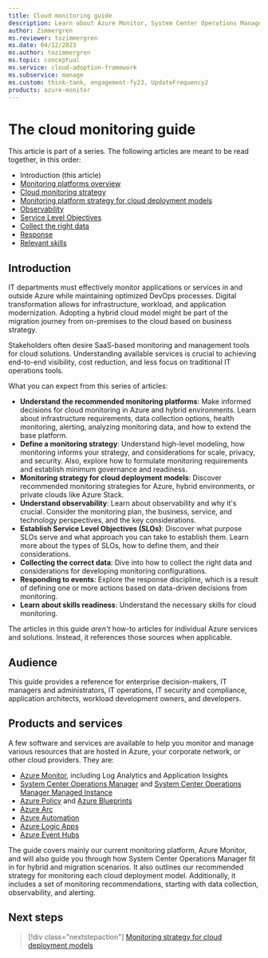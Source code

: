 ```yaml
---
title: Cloud monitoring guide
description: Learn about Azure Monitor, System Center Operations Manager, and the recommended strategy for monitoring each of the cloud deployment models.
author: Zimmergren
ms.reviewer: tozimmergren
ms.date: 04/12/2023
ms.author: tozimmergren
ms.topic: conceptual
ms.service: cloud-adoption-framework
ms.subservice: manage
ms.custom: think-tank, engagement-fy23, UpdateFrequency2
products: azure-monitor
---
```


# The cloud monitoring guide

This article is part of a series. The following articles are meant to be read together, in this order:

- Introduction (this article)
- [Monitoring platforms overview](./platform-overview.md)
- [Cloud monitoring strategy](../../strategy/monitoring-strategy.md)
- [Monitoring platform strategy for cloud deployment models](./cloud-models-monitor-overview.md)
- [Observability](./observability.md)
- [Service Level Objectives](./service-level-objectives.md)
- [Collect the right data](./data-collection.md)
- [Response](./response.md)
- [Relevant skills](./suggested-skills.md)

## Introduction

IT departments must effectively monitor applications or services in and outside Azure while maintaining optimized DevOps processes. Digital transformation allows for infrastructure, workload, and application modernization. Adopting a hybrid cloud model might be part of the migration journey from on-premises to the cloud based on business strategy.

Stakeholders often desire SaaS-based monitoring and management tools for cloud solutions. Understanding available services is crucial to achieving end-to-end visibility, cost reduction, and less focus on traditional IT operations tools.

What you can expect from this series of articles:

- **Understand the recommended monitoring platforms**: Make informed decisions for cloud monitoring in Azure and hybrid environments. Learn about infrastructure requirements, data collection options, health monitoring, alerting, analyzing monitoring data, and how to extend the base platform.
- **Define a monitoring strategy**: Understand high-level modeling, how monitoring informs your strategy, and considerations for scale, privacy, and security. Also, explore how to formulate monitoring requirements and establish minimum governance and readiness.
- **Monitoring strategy for cloud deployment models**: Discover recommended monitoring strategies for Azure, hybrid environments, or private clouds like Azure Stack.
- **Understand observability**: Learn about observability and why it's crucial. Consider the monitoring plan, the business, service, and technology perspectives, and the key considerations.
- **Establish Service Level Objectives (SLOs)**: Discover what purpose SLOs serve and what approach you can take to establish them. Learn more about the types of SLOs, how to define them, and their considerations.
- **Collecting the correct data**: Dive into how to collect the right data and considerations for developing monitoring configurations.
- **Responding to events**: Explore the response discipline, which is a result of defining one or more actions based on data-driven decisions from monitoring.
- **Learn about skills readiness**: Understand the necessary skills for cloud monitoring.

The articles in this guide _aren't_ how-to articles for individual Azure services and solutions. Instead, it references those sources when applicable.

## Audience

This guide provides a reference for enterprise decision-makers, IT managers and administrators, IT operations, IT security and compliance, application architects, workload development owners, and developers.

## Products and services

A few software and services are available to help you monitor and manage various resources that are hosted in Azure, your corporate network, or other cloud providers. They are:

- [Azure Monitor](/azure/azure-monitor/overview), including Log Analytics and Application Insights
- [System Center Operations Manager](/system-center/scom/welcome) and [System Center Operations Manager Managed Instance](/system-center/scom/operations-manager-managed-instance-overview)
- [Azure Policy](/azure/governance/policy/overview) and [Azure Blueprints](/azure/governance/blueprints/overview)
- [Azure Arc](/azure/azure-arc/)
- [Azure Automation](/azure/automation/automation-intro)
- [Azure Logic Apps](/azure/logic-apps/logic-apps-overview)
- [Azure Event Hubs](/azure/event-hubs/event-hubs-about)

The guide covers mainly our current monitoring platform, Azure Monitor, and will also guide you through how System Center Operations Manager fit in for hybrid and migration scenarios. It also outlines our recommended strategy for monitoring each cloud deployment model. Additionally, it includes a set of monitoring recommendations, starting with data collection, observability, and alerting.

## Next steps

> [!div class="nextstepaction"]
> [Monitoring strategy for cloud deployment models](./cloud-models-monitor-overview.md)
